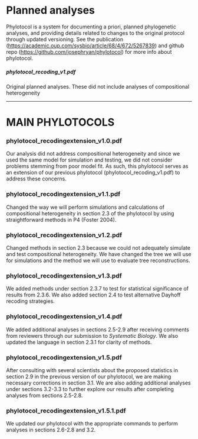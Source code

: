 # Planned analyses

Phylotocol is a system for documenting a priori, planned phylogenetic analyses, and providing details related to changes to the original protocol through updated versioning.
See the publication (https://academic.oup.com/sysbio/article/68/4/672/5267839) and github repo (https://github.com/josephryan/phylotocol) for more info about phylotocol.

##### phylotocol_recoding_v1.pdf
Original planned analyses. These did not include analyses of compositional heterogeneity

---

# MAIN PHYLOTOCOLS

### phylotocol_recodingextension_v1.0.pdf
Our analysis did not address compositional heterogeneity and since we used the same model for simulation and testing, we did not consider problems stemming from poor model fit. As such, this phylotocol serves as an extension of our previous phylotocol (phylotocol_recoding_v1.pdf) to address these concerns.

### phylotocol_recodingextension_v1.1.pdf
Changed the way we will perform simulations and calculations of compositional heterogeneity in section 2.3 of the phylotocol by using straightforward methods in P4 (Foster 2004). 

### phylotocol_recodingextension_v1.2.pdf
Changed methods in section 2.3 because we could not adequately simulate and test compositional heterogeneity. We have changed the tree we will use for simulations and the method we will use to evaluate tree reconstructions.

### phylotocol_recodingextension_v1.3.pdf
We added methods under section 2.3.7 to test for statistical significance of results from 2.3.6. We also added section 2.4 to test alternative Dayhoff recoding strategies.

### phylotocol_recodingextension_v1.4.pdf
We added additional analyses in sections 2.5-2.9 after receiving comments from reviewers through our submission to *Systematic Biology*. We also updated the language in section 2.3.1 for clarity of methods.

### phylotocol_recodingextension_v1.5.pdf
After consulting with several scientists about the proposed statistics in section 2.9 in the previous version of our phylotocol, we are making necessary corrections in section 3.1. We are also adding additional analyses under sections 3.2-3.3 to further explore our results after completing analyses from sections 2.5-2.8. 

### phylotocol_recodingextension_v1.5.1.pdf
We updated our phylotocol with the appropriate commands to perform analyses in sections 2.6-2.8 and 3.2.
